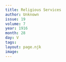```yaml
---
title: Religious Services
author: Unknown
issue: 19
volume: 7
year: 1916
month: 28
day: V
tags:
layout: page.njk
image:
---
```





